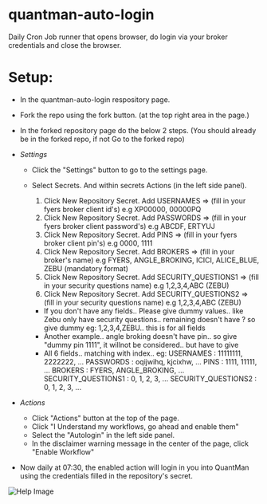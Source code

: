 # quantman-auto-login

Daily Cron Job runner that opens browser, do login via your broker credentials and close the browser.
# Setup:

- In the quantman-auto-login respository page. 
- Fork the repo using the fork button. (at the top right area in the page.) 
- In the forked repository page do the below 2 steps. (You should already be in the forked repo, if not Go to the forked repo)
- *Settings* 
  - Click the "Settings" button to go to the settings page.
  - Select Secrets. And within secrets Actions (in the left side panel).

    1. Click New Repository Secret. Add USERNAMES => <value> (fill in your fyers broker client id's)
      e.g XP00000, 00000PQ
    2. Click New Repository Secret. Add PASSWORDS => <value> (fill in your fyers broker client password's)
      e.g ABCDF, ERTYUJ
    3. Click New Repository Secret. Add PINS => <value> (fill in your fyers broker client pin's)
      e.g 0000, 1111
    4. Click New Repository Secret. Add BROKERS => <value> (fill in your broker's name)
      e.g FYERS, ANGLE_BROKING, ICICI, ALICE_BLUE, ZEBU (mandatory format)
    5. Click New Repository Secret. Add SECURITY_QUESTIONS1 => <value> (fill in your security questions name)
      e.g 1,2,3,4,ABC (ZEBU) 
    6. Click New Repository Secret. Add SECURITY_QUESTIONS2 => <value> (fill in your security questions name)
      e.g 1,2,3,4,ABC (ZEBU)

    - If you don't have any fields.. Please give dummy values.. like Zebu only have security questions..
      remaining doesn't have ? so give dummy eg: 1,2,3,4,ZEBU.. this is for all fields
    - Another example.. angle broking doesn't have pin.. so give "dummy pin 1111",  it willnot be considered.. but have to give
    - All 6 fields.. matching with index..
      eg: USERNAMES           :  11111111, 2222222, ...
          PASSWORDS           :  oqijwihq, kjcixhw, ...
          PINS                :  1111, 11111, ...
          BROKERS             :  FYERS, ANGLE_BROKING, ...
          SECURITY_QUESTIONS1 :  0, 1, 2, 3, ...
          SECURITY_QUESTIONS2 :  0, 1, 2, 3, ...

- *Actions*
  - Click "Actions" button at the top of the page.
  - Click "I Understand my workflows, go ahead and enable them"
  - Select the "Autologin" in the left side panel.
  - In the disclaimer warning message in the center of the page, click "Enable Workflow"
- Now daily at 07:30, the enabled action will login in you into QuantMan using the credentials filled in the repository's secret.

![Help Image](/helpimage.png?raw=true)